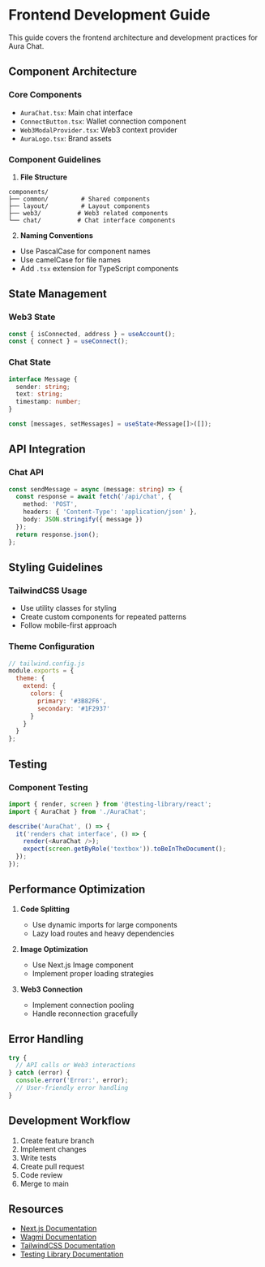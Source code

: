 # Frontend Development Guide

This guide covers the frontend architecture and development practices for Aura Chat.

## Component Architecture

### Core Components

- `AuraChat.tsx`: Main chat interface
- `ConnectButton.tsx`: Wallet connection component
- `Web3ModalProvider.tsx`: Web3 context provider
- `AuraLogo.tsx`: Brand assets

### Component Guidelines

1. **File Structure**
```
components/
├── common/         # Shared components
├── layout/         # Layout components
├── web3/          # Web3 related components
└── chat/          # Chat interface components
```

2. **Naming Conventions**
- Use PascalCase for component names
- Use camelCase for file names
- Add `.tsx` extension for TypeScript components

## State Management

### Web3 State
```typescript
const { isConnected, address } = useAccount();
const { connect } = useConnect();
```

### Chat State
```typescript
interface Message {
  sender: string;
  text: string;
  timestamp: number;
}

const [messages, setMessages] = useState<Message[]>([]);
```

## API Integration

### Chat API
```typescript
const sendMessage = async (message: string) => {
  const response = await fetch('/api/chat', {
    method: 'POST',
    headers: { 'Content-Type': 'application/json' },
    body: JSON.stringify({ message })
  });
  return response.json();
};
```

## Styling Guidelines

### TailwindCSS Usage
- Use utility classes for styling
- Create custom components for repeated patterns
- Follow mobile-first approach

### Theme Configuration
```javascript
// tailwind.config.js
module.exports = {
  theme: {
    extend: {
      colors: {
        primary: '#3B82F6',
        secondary: '#1F2937'
      }
    }
  }
};
```

## Testing

### Component Testing
```typescript
import { render, screen } from '@testing-library/react';
import { AuraChat } from './AuraChat';

describe('AuraChat', () => {
  it('renders chat interface', () => {
    render(<AuraChat />);
    expect(screen.getByRole('textbox')).toBeInTheDocument();
  });
});
```

## Performance Optimization

1. **Code Splitting**
   - Use dynamic imports for large components
   - Lazy load routes and heavy dependencies

2. **Image Optimization**
   - Use Next.js Image component
   - Implement proper loading strategies

3. **Web3 Connection**
   - Implement connection pooling
   - Handle reconnection gracefully

## Error Handling

```typescript
try {
  // API calls or Web3 interactions
} catch (error) {
  console.error('Error:', error);
  // User-friendly error handling
}
```

## Development Workflow

1. Create feature branch
2. Implement changes
3. Write tests
4. Create pull request
5. Code review
6. Merge to main

## Resources

- [Next.js Documentation](https://nextjs.org/docs)
- [Wagmi Documentation](https://wagmi.sh)
- [TailwindCSS Documentation](https://tailwindcss.com/docs)
- [Testing Library Documentation](https://testing-library.com/docs) 